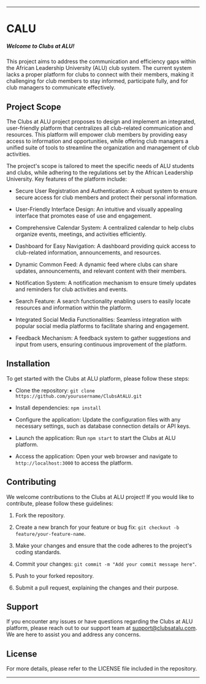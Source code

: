 ------------
# CALU

##### Welcome to Clubs at ALU! 
This project aims to address the communication and efficiency gaps within the African Leadership University (ALU) club system. The current system lacks a proper platform for clubs to connect with their members, making it challenging for club members to stay informed, participate fully, and for club managers to communicate effectively.

## Project Scope

The Clubs at ALU project proposes to design and implement an integrated, user-friendly platform that centralizes all club-related communication and resources. This platform will empower club members by providing easy access to information and opportunities, while offering club managers a unified suite of tools to streamline the organization and management of club activities.

The project's scope is tailored to meet the specific needs of ALU students and clubs, while adhering to the regulations set by the African Leadership University. Key features of the platform include:

- Secure User Registration and Authentication: A robust system to ensure secure access for club members and protect their personal information.

- User-Friendly Interface Design: An intuitive and visually appealing interface that promotes ease of use and engagement.

- Comprehensive Calendar System: A centralized calendar to help clubs organize events, meetings, and activities efficiently.

- Dashboard for Easy Navigation: A dashboard providing quick access to club-related information, announcements, and resources.

- Dynamic Common Feed: A dynamic feed where clubs can share updates, announcements, and relevant content with their members.

- Notification System: A notification mechanism to ensure timely updates and reminders for club activities and events.

- Search Feature: A search functionality enabling users to easily locate resources and information within the platform.

- Integrated Social Media Functionalities: Seamless integration with popular social media platforms to facilitate sharing and engagement.

- Feedback Mechanism: A feedback system to gather suggestions and input from users, ensuring continuous improvement of the platform.

## Installation

To get started with the Clubs at ALU platform, please follow these steps:

- Clone the repository: `git clone https://github.com/yourusername/ClubsAtALU.git`

- Install dependencies: `npm install`

- Configure the application: Update the configuration files with any necessary settings, such as database connection details or API keys.

- Launch the application: Run `npm start` to start the Clubs at ALU platform.

- Access the application: Open your web browser and navigate to `http://localhost:3000` to access the platform.

## Contributing

We welcome contributions to the Clubs at ALU project! If you would like to contribute, please follow these guidelines:

1. Fork the repository.

2. Create a new branch for your feature or bug fix: `git checkout -b feature/your-feature-name`.

3. Make your changes and ensure that the code adheres to the project's coding standards.

4. Commit your changes: `git commit -m "Add your commit message here"`.

5. Push to your forked repository.

6. Submit a pull request, explaining the changes and their purpose.

## Support

If you encounter any issues or have questions regarding the Clubs at ALU platform, please reach out to our support team at support@clubsatalu.com. We are here to assist you and address any concerns.

## License

For more details, please refer to the LICENSE file included in the repository.

---
